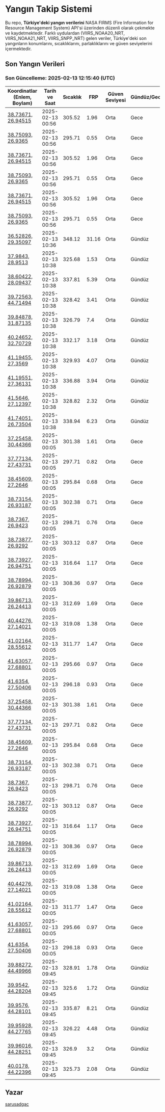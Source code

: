 # Yangın Takip Sistemi

Bu repo, **Türkiye'deki yangın verilerini** NASA FIRMS (Fire Information for Resource Management System) API'si üzerinden düzenli olarak çekmekte ve kaydetmektedir. Farklı uydulardan (VIIRS_NOAA20_NRT, VIIRS_NOAA21_NRT, VIIRS_SNPP_NRT) gelen veriler, Türkiye'deki son yangınların konumlarını, sıcaklıklarını, parlaklıklarını ve güven seviyelerini içermektedir.

## Son Yangın Verileri
### Son Güncelleme: 2025-02-13 12:15:40 (UTC)

| Koordinatlar (Enlem, Boylam) | Tarih ve Saat | Sıcaklık | FRP | Güven Seviyesi | Gündüz/Gece |
|-----------------------------|----------------|----------|-----|----------------|-------------|
| [38.73671, 26.94515](https://www.google.com/maps?q=38.73671,26.94515) | 2025-02-13 00:56 | 305.52 | 1.96 | Orta | Gece |
| [38.75093, 26.9365](https://www.google.com/maps?q=38.75093,26.9365) | 2025-02-13 00:56 | 295.71 | 0.55 | Orta | Gece |
| [38.73671, 26.94515](https://www.google.com/maps?q=38.73671,26.94515) | 2025-02-13 00:56 | 305.52 | 1.96 | Orta | Gece |
| [38.75093, 26.9365](https://www.google.com/maps?q=38.75093,26.9365) | 2025-02-13 00:56 | 295.71 | 0.55 | Orta | Gece |
| [38.73671, 26.94515](https://www.google.com/maps?q=38.73671,26.94515) | 2025-02-13 00:56 | 305.52 | 1.96 | Orta | Gece |
| [38.75093, 26.9365](https://www.google.com/maps?q=38.75093,26.9365) | 2025-02-13 00:56 | 295.71 | 0.55 | Orta | Gece |
| [36.52826, 29.35097](https://www.google.com/maps?q=36.52826,29.35097) | 2025-02-13 10:36 | 348.12 | 31.16 | Orta | Gündüz |
| [37.9843, 28.9513](https://www.google.com/maps?q=37.9843,28.9513) | 2025-02-13 10:38 | 325.68 | 1.53 | Orta | Gündüz |
| [38.60422, 28.09437](https://www.google.com/maps?q=38.60422,28.09437) | 2025-02-13 10:38 | 337.81 | 5.39 | Orta | Gündüz |
| [39.72563, 44.71494](https://www.google.com/maps?q=39.72563,44.71494) | 2025-02-13 10:38 | 328.42 | 3.41 | Orta | Gündüz |
| [39.84878, 31.87135](https://www.google.com/maps?q=39.84878,31.87135) | 2025-02-13 10:38 | 326.79 | 7.4 | Orta | Gündüz |
| [40.24652, 32.70729](https://www.google.com/maps?q=40.24652,32.70729) | 2025-02-13 10:38 | 332.17 | 3.18 | Orta | Gündüz |
| [41.19455, 27.3569](https://www.google.com/maps?q=41.19455,27.3569) | 2025-02-13 10:38 | 329.93 | 4.07 | Orta | Gündüz |
| [41.19551, 27.36131](https://www.google.com/maps?q=41.19551,27.36131) | 2025-02-13 10:38 | 336.88 | 3.94 | Orta | Gündüz |
| [41.5646, 27.12397](https://www.google.com/maps?q=41.5646,27.12397) | 2025-02-13 10:38 | 328.82 | 2.32 | Orta | Gündüz |
| [41.74051, 26.73504](https://www.google.com/maps?q=41.74051,26.73504) | 2025-02-13 10:38 | 338.94 | 6.23 | Orta | Gündüz |
| [37.25458, 30.44366](https://www.google.com/maps?q=37.25458,30.44366) | 2025-02-13 00:05 | 301.38 | 1.61 | Orta | Gece |
| [37.77134, 27.43731](https://www.google.com/maps?q=37.77134,27.43731) | 2025-02-13 00:05 | 297.71 | 0.82 | Orta | Gece |
| [38.45609, 27.2646](https://www.google.com/maps?q=38.45609,27.2646) | 2025-02-13 00:05 | 295.84 | 0.68 | Orta | Gece |
| [38.73154, 26.93187](https://www.google.com/maps?q=38.73154,26.93187) | 2025-02-13 00:05 | 302.38 | 0.71 | Orta | Gece |
| [38.7367, 26.9423](https://www.google.com/maps?q=38.7367,26.9423) | 2025-02-13 00:05 | 298.71 | 0.76 | Orta | Gece |
| [38.73877, 26.9292](https://www.google.com/maps?q=38.73877,26.9292) | 2025-02-13 00:05 | 303.12 | 0.87 | Orta | Gece |
| [38.73927, 26.94751](https://www.google.com/maps?q=38.73927,26.94751) | 2025-02-13 00:05 | 316.64 | 1.17 | Orta | Gece |
| [38.78994, 26.92879](https://www.google.com/maps?q=38.78994,26.92879) | 2025-02-13 00:05 | 308.36 | 0.97 | Orta | Gece |
| [39.86713, 26.24413](https://www.google.com/maps?q=39.86713,26.24413) | 2025-02-13 00:05 | 312.69 | 1.69 | Orta | Gece |
| [40.44276, 27.14021](https://www.google.com/maps?q=40.44276,27.14021) | 2025-02-13 00:05 | 319.08 | 1.38 | Orta | Gece |
| [41.02164, 28.55612](https://www.google.com/maps?q=41.02164,28.55612) | 2025-02-13 00:05 | 311.77 | 1.47 | Orta | Gece |
| [41.63057, 27.68801](https://www.google.com/maps?q=41.63057,27.68801) | 2025-02-13 00:05 | 295.66 | 0.97 | Orta | Gece |
| [41.6354, 27.50406](https://www.google.com/maps?q=41.6354,27.50406) | 2025-02-13 00:05 | 296.18 | 0.93 | Orta | Gece |
| [37.25458, 30.44366](https://www.google.com/maps?q=37.25458,30.44366) | 2025-02-13 00:05 | 301.38 | 1.61 | Orta | Gece |
| [37.77134, 27.43731](https://www.google.com/maps?q=37.77134,27.43731) | 2025-02-13 00:05 | 297.71 | 0.82 | Orta | Gece |
| [38.45609, 27.2646](https://www.google.com/maps?q=38.45609,27.2646) | 2025-02-13 00:05 | 295.84 | 0.68 | Orta | Gece |
| [38.73154, 26.93187](https://www.google.com/maps?q=38.73154,26.93187) | 2025-02-13 00:05 | 302.38 | 0.71 | Orta | Gece |
| [38.7367, 26.9423](https://www.google.com/maps?q=38.7367,26.9423) | 2025-02-13 00:05 | 298.71 | 0.76 | Orta | Gece |
| [38.73877, 26.9292](https://www.google.com/maps?q=38.73877,26.9292) | 2025-02-13 00:05 | 303.12 | 0.87 | Orta | Gece |
| [38.73927, 26.94751](https://www.google.com/maps?q=38.73927,26.94751) | 2025-02-13 00:05 | 316.64 | 1.17 | Orta | Gece |
| [38.78994, 26.92879](https://www.google.com/maps?q=38.78994,26.92879) | 2025-02-13 00:05 | 308.36 | 0.97 | Orta | Gece |
| [39.86713, 26.24413](https://www.google.com/maps?q=39.86713,26.24413) | 2025-02-13 00:05 | 312.69 | 1.69 | Orta | Gece |
| [40.44276, 27.14021](https://www.google.com/maps?q=40.44276,27.14021) | 2025-02-13 00:05 | 319.08 | 1.38 | Orta | Gece |
| [41.02164, 28.55612](https://www.google.com/maps?q=41.02164,28.55612) | 2025-02-13 00:05 | 311.77 | 1.47 | Orta | Gece |
| [41.63057, 27.68801](https://www.google.com/maps?q=41.63057,27.68801) | 2025-02-13 00:05 | 295.66 | 0.97 | Orta | Gece |
| [41.6354, 27.50406](https://www.google.com/maps?q=41.6354,27.50406) | 2025-02-13 00:05 | 296.18 | 0.93 | Orta | Gece |
| [39.88272, 44.49966](https://www.google.com/maps?q=39.88272,44.49966) | 2025-02-13 09:45 | 328.91 | 1.78 | Orta | Gündüz |
| [39.9542, 44.28204](https://www.google.com/maps?q=39.9542,44.28204) | 2025-02-13 09:45 | 325.6 | 1.72 | Orta | Gündüz |
| [39.9576, 44.28101](https://www.google.com/maps?q=39.9576,44.28101) | 2025-02-13 09:45 | 335.87 | 8.21 | Orta | Gündüz |
| [39.95928, 44.27765](https://www.google.com/maps?q=39.95928,44.27765) | 2025-02-13 09:45 | 326.22 | 4.48 | Orta | Gündüz |
| [39.96016, 44.28251](https://www.google.com/maps?q=39.96016,44.28251) | 2025-02-13 09:45 | 326.9 | 3.2 | Orta | Gündüz |
| [40.0178, 44.22396](https://www.google.com/maps?q=40.0178,44.22396) | 2025-02-13 09:45 | 325.73 | 2.08 | Orta | Gündüz |

## Yazar

[sarusadgac](https://x.com/sarusadgac)
